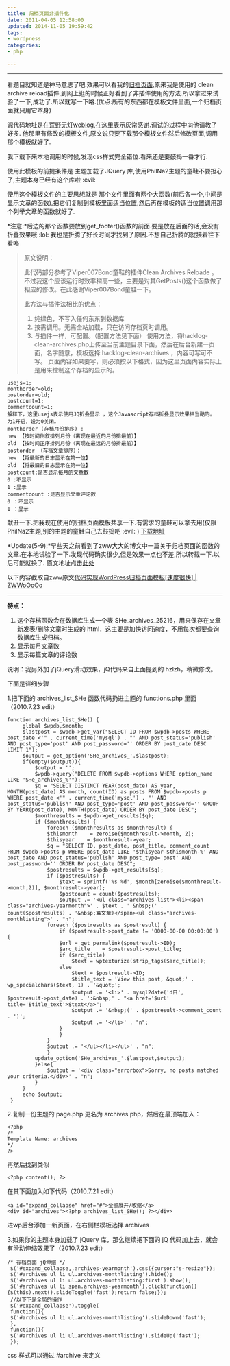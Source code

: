 ```yaml
---
title: 归档页面非插件化
date: 2011-04-05 12:58:00
updated: 2014-11-05 19:59:42
tags: 
- wordpress
categories: 
- php

---
```

---
看题目就知道是神马意思了吧.效果可以看我的[归档页面](http://isayme.com/archive),原来我是使用的 clean archive reload插件,到网上逛的时候正好看到了非插件使用的方法.所以拿过来试验了一下,成功了.所以就写一下咯.(优点:所有的东西都在模板文件里面,一个归档页面就只用它本身)


<!--more-->


源代码地址是在[荒野无灯weblog](http://www.ihacklog.com/wordpress/wpskills/hacklog-clean-archives.html),在这里表示灰常感谢.调试的过程中向他请教了好多.
他那里有修改的模板文件,原文说只要下载那个模板文件然后修改页面,调用那个模板就好了.

我下载下来本地调用的时候,发现css样式完全错位.看来还是要鼓捣一番才行.

使用此模板的前提条件是 主题加载了JQuery 库,使用PhilNa2主题的童鞋不要担心了,主题本身已经有这个库啦 :evil:

使用这个模板文件的主要思想就是 那个文件里面有两个大函数(前后各一个,中间是显示文章的函数),把它们复制到模板里面适当位置,然后再在模板的适当位置调用那个列举文章的函数就好了.

*注意:*后边的那个函数要放到get_footer()函数的前面.要是放在后面的话,会没有折叠效果哦 :lol:  我也是折腾了好长时间才找到了原因.不想自己折腾的就接着往下看咯

>原文说明：
>
>此代码部分参考了Viper007Bond童鞋的插件Clean Archives Reloade 。不过我这个应该运行时效率稍高一些，主要是对其GetPosts()这个函数做了相应的修改。在此感谢Viper007Bond童鞋一下。
>
>此方法与插件法相比的优点：
>
>1. 纯绿色，不写入任何东东到数据库
>2. 按需调用。无需全站加载，只在访问存档页时调用。
>3. 与插件一样，可配置。（配置方法见下面）
>使用方法，将hacklog-clean-archives.php上传至当前主题目录下面，然后在后台新建一页面，名字随意，模板选择 hacklog-clean-archives ，内容可写可不写。
>页面内容如果要写，则必须按以下格式，因为这里页面内容实际上是用来控制这个存档的显示的。

    usejs=1;
    monthorder=old;
    postorder=old;
    postcount=1;
    commentcount=1;
    解释下，这里usejs表示使用JQ折叠显示 ，这个Javascript存档折叠显示效果相当酷的。  为1开启，设为0关闭。
    monthorder (存档月份排序) :
    new 【按时间倒叙排列月份（离现在最近的月份排最前）】
    old 【按时间正序排列月份（离现在最远的月份排最前）】
    postorder （存档文章排序）：
    new 【将最新的日志显示在第一位】
    old 【将最旧的日志显示在第一位】
    postcount:是否显示每月的文章数
    0 :不显示
    1 :显示
    commentcount :是否显示文章评论数
    0 ：不显示
    1 ：显示

献丑一下.把我现在使用的归档页面模板共享一下.有需求的童鞋可以拿去用(仅限PhilNa2主题,别的主题的童鞋自己去鼓捣吧 :evil: )
[下载地址](http://u.115.com/file/f0aa2a19ff)

*Update(5-9):*早些天之前看到了zww大大的博文中一篇关于归档页面的函数的文章.在本地试验了一下.发现代码确实很少,但是效果一点也不差,所以转载一下.以后可能就换了.
原文地址点击[此处](http://zww.me/archives/25209)

以下内容截取自zww原文[代码实现WordPress归档页面模板\[速度很快\] | ZWWoOoOo](http://zww.me/archives/25209)

- - -
**特点：**

1. 这个存档函数会在数据库生成一个表 SHe_archives_25216，用来保存在文章新发表/删除文章时生成的 html，这主要是加快访问速度，不用每次都要查询数据库生成归档。
2. 显示每月文章数
3. 显示每篇文章的评论数

说明：我另外加了jQuery滑动效果，jQ代码来自上面提到的 hzlzh，稍微修改。

下面是详细步骤

1.把下面的 archives_list_SHe 函数代码扔进主题的 functions.php 里面 （2010.7.23 edit）

    function archives_list_SHe() {
         global $wpdb,$month;
         $lastpost = $wpdb->get_var("SELECT ID FROM $wpdb->posts WHERE post_date <'" . current_time('mysql') . "' AND post_status='publish' AND post_type='post' AND post_password='' ORDER BY post_date DESC LIMIT 1");
         $output = get_option('SHe_archives_'.$lastpost);
         if(empty($output)){
             $output = '';
             $wpdb->query("DELETE FROM $wpdb->options WHERE option_name LIKE 'SHe_archives_%'");
             $q = "SELECT DISTINCT YEAR(post_date) AS year, MONTH(post_date) AS month, count(ID) as posts FROM $wpdb->posts p WHERE post_date <'" . current_time('mysql') . "' AND post_status='publish' AND post_type='post' AND post_password='' GROUP BY YEAR(post_date), MONTH(post_date) ORDER BY post_date DESC";
             $monthresults = $wpdb->get_results($q);
             if ($monthresults) {
                 foreach ($monthresults as $monthresult) {
                 $thismonth    = zeroise($monthresult->month, 2);
                 $thisyear    = $monthresult->year;
                 $q = "SELECT ID, post_date, post_title, comment_count FROM $wpdb->posts p WHERE post_date LIKE '$thisyear-$thismonth-%' AND post_date AND post_status='publish' AND post_type='post' AND post_password='' ORDER BY post_date DESC";
                 $postresults = $wpdb->get_results($q);
                 if ($postresults) {
                     $text = sprintf('%s %d', $month[zeroise($monthresult->month,2)], $monthresult->year);
                     $postcount = count($postresults);
                     $output .= '<ul class="archives-list"><li><span class="archives-yearmonth">' . $text . ' &nbsp;(' . count($postresults) . '&nbsp;篇文章)</span><ul class="archives-monthlisting">' . "n";
                 foreach ($postresults as $postresult) {
                     if ($postresult->post_date != '0000-00-00 00:00:00') {
                     $url = get_permalink($postresult->ID);
                     $arc_title    = $postresult->post_title;
                     if ($arc_title)
                         $text = wptexturize(strip_tags($arc_title));
                     else
                         $text = $postresult->ID;
                         $title_text = 'View this post, &quot;' . wp_specialchars($text, 1) . '&quot;';
                         $output .= '<li>' . mysql2date('d日', $postresult->post_date) . ':&nbsp;' . "<a href='$url' title='$title_text'>$text</a>";
                         $output .= '&nbsp;(' . $postresult->comment_count . ')';
                         $output .= '</li>' . "n";
                     }
                     }
                 }
                 $output .= '</ul></li></ul>' . "n";
                 }
             update_option('SHe_archives_'.$lastpost,$output);
             }else{
                 $output = '<div class="errorbox">Sorry, no posts matched your criteria.</div>' . "n";
             }
         }
         echo $output;
     }

2.复制一份主题的 page.php 更名为 archives.php，然后在最顶端加入：

    <?php
    /*
    Template Name: archives
    */
    ?>

再然后找到类似

    <?php content(); ?>

在其下面加入如下代码（2010.7.21 edit）

    <a id="expand_collapse" href="#">全部展开/收缩</a>
    <div id="archives"><?php archives_list_SHe(); ?></div>

进wp后台添加一新页面，在右侧栏模板选择 archives

3.如果你的主题本身加载了 jQuery 库，那么继续把下面的 jQ 代码加上去，就会有滑动伸缩效果了（2010.7.23 edit）

    /* 存档页面 jQ伸缩 */
     $('#expand_collapse,.archives-yearmonth').css({cursor:"s-resize"});
     $('#archives ul li ul.archives-monthlisting').hide();
     $('#archives ul li ul.archives-monthlisting:first').show();
     $('#archives ul li span.archives-yearmonth').click(function(){$(this).next().slideToggle('fast');return false;});
     //以下下是全局的操作
     $('#expand_collapse').toggle(
     function(){
     $('#archives ul li ul.archives-monthlisting').slideDown('fast');
     },
     function(){
     $('#archives ul li ul.archives-monthlisting').slideUp('fast');
     });

css 样式可以通过 #archive 来定义
